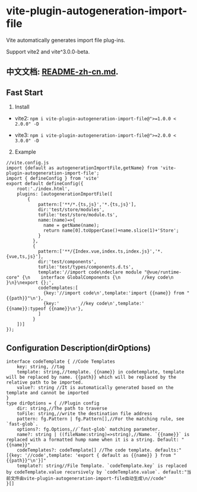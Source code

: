 # vite-plugin-autogeneration-import-file
Vite automatically generates import file plug-ins.

Support vite2 and vite^3.0.0-beta.

## 中文文档: [README-zh-cn.md](./README-zh-cn.md).

## Fast Start
1. Install
  - vite2:
   `npm i vite-plugin-autogeneration-import-file@">=1.0.0 < 2.0.0" -D`

  - vite3:
  `npm i vite-plugin-autogeneration-import-file@">=2.0.0 < 3.0.0" -D`

2. Example 
    
```
//vite.config.js
import {default as autogenerationImportFile,getName} from 'vite-plugin-autogeneration-import-file';
import { defineConfig } from 'vite'
export default defineConfig({
    root:'./index.html',
    plugins: [autogenerationImportFile([
        {
            pattern:['**/*.{ts,js}','*.{ts,js}'],
            dir:'test/store/modules',
            toFile:'test/store/module.ts',
            name:(name)=>{
              name = getName(name);
              return name[0].toUpperCase()+name.slice(1)+'Store';
            }
          },
          {
            pattern:['**/{Index.vue,index.ts,index.js}','*.{vue,ts,js}'],
            dir:'test/components',
            toFile:'test/types/components.d.ts',
            template:'//import code\ndeclare module "@vue/runtime-core" {\n    interface GlobalComponents {\n        //key code\n    }\n}\nexport {};',
            codeTemplates:[
              {key:'//import code\n',template:'import {{name}} from "{{path}}"\n'},
              {key:'        //key code\n',template:'        {{name}}:typeof {{name}}\n'},
            ]
          }
    ])]
});
```
   
## Configuration Description(dirOptions)
```
interface codeTemplate { //Code Templates
    key: string, //tag 
    template: string,//template. {{name}} in codetemplate, template will be replaced by name. {{path}} which will be replaced by the relative path to be imported.
    value?: string //It is automatically generated based on the template and cannot be imported
}
type dirOptions = { //Plugin config
    dir: string,//The path to traverse
    toFile: string,//write the destination file address
    pattern: fg.Pattern | fg.Pattern[],//For the matching rule, see `fast-glob`.
    options?: fg.Options,//`fast-glob` matching parameter.
    name?: string | ((fileName:string)=>string),//Name. `{{name}}` is replaced with a formatted hump name when it is a string. Default: "{{name}}"
    codeTemplates?: codeTemplate[] //The code template. defaults:"[{key: '//code',template: 'export { default as {{name}} } from "{{path}}"\n'}]"
    template?: string//File Template. `codeTemplate.key` is replaced by codeTemplate.value recursively by `codeTemplate.value`. default:"当前文件由vite-plugin-autogeneration-import-file自动生成\n//code"
}[]
``` 

